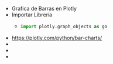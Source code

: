 - Grafica de Barras en Plotly
- Importar Librería
	- ```python
	  import plotly.graph_objects as go
	  ```
- https://plotly.com/python/bar-charts/
-
-
-